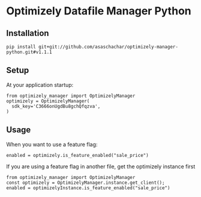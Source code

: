 # Optimizely Datafile Manager Python
                                                                        
## Installation
```
pip install git+git://github.com/asaschachar/optimizely-manager-python.git#v1.1.1
```
 
## Setup 
At your application startup:
```
from optimizely_manager import OptimizelyManager
optimizely = OptimizelyManager(
  sdk_key='C3666onUgdBu8gchQfqzva',
)
```

## Usage
When you want to use a feature flag:
```
enabled = optimizely.is_feature_enabled("sale_price")
```                                                                     
                                                                        
If you are using a feature flag in another file, get the optimizely instance first                                                                        
```
from optimizely_manager import OptimizelyManager
const optimizely = OptimizelyManager.instance.get_client();
enabled = optimizelyInstance.is_feature_enabled("sale_price")
```
